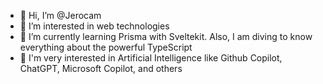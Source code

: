 - 👋 Hi, I’m @Jerocam
- 👀 I’m interested in web technologies
- 🌱 I’m currently learning Prisma with Sveltekit. Also, I am diving to know everything about the powerful TypeScript
- 🧐 I'm very interested in Artificial Intelligence like Github Copilot, ChatGPT, Microsoft Copilot, and others
<!---
Jerocam/Jerocam is a ✨ special ✨ repository because its `README.md` (this file) appears on your GitHub profile.
You can click the Preview link to take a look at your changes.
--->
